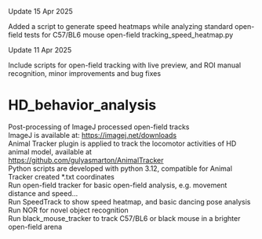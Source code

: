 Update 15 Apr 2025

Added a script to generate speed heatmaps while analyzing standard open-field tests for C57/BL6 mouse
open-field tracking_speed_heatmap.py

Update 11 Apr 2025 

Include scripts for open-field tracking with live preview, and ROI manual recognition, minor improvements and bug fixes

# HD_behavior_analysis
Post-processing of ImageJ processed open-field tracks  
ImageJ is available at: https://imagej.net/downloads  
Animal Tracker plugin is applied to track the locomotor activities of HD animal model, available at  
https://github.com/gulyasmarton/AnimalTracker  
Python scripts are developed with python 3.12, compatible for Animal Tracker created *.txt coordinates  
Run open-field tracker for basic open-field analysis, e.g. movement distance and speed...  
Run SpeedTrack to show speed heatmap, and basic dancing pose analysis  
Run NOR for novel object recognition  
Run black_mouse_tracker to track C57/BL6 or black mouse in a brighter open-field arena
